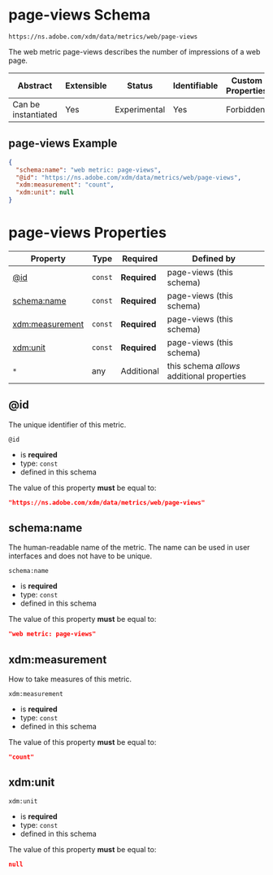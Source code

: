 
# page-views Schema

```
https://ns.adobe.com/xdm/data/metrics/web/page-views
```

The web metric page-views describes the number of impressions of a web page.

| Abstract | Extensible | Status | Identifiable | Custom Properties | Additional Properties | Defined In |
|----------|------------|--------|--------------|-------------------|-----------------------|------------|
| Can be instantiated | Yes | Experimental | Yes | Forbidden | Permitted | [data/page-views.schema.json](data/page-views.schema.json) |

## page-views Example
```json
{
  "schema:name": "web metric: page-views",
  "@id": "https://ns.adobe.com/xdm/data/metrics/web/page-views",
  "xdm:measurement": "count",
  "xdm:unit": null
}
```

# page-views Properties

| Property | Type | Required | Defined by |
|----------|------|----------|------------|
| [@id](#id) | `const` | **Required** | page-views (this schema) |
| [schema:name](#schemaname) | `const` | **Required** | page-views (this schema) |
| [xdm:measurement](#xdmmeasurement) | `const` | **Required** | page-views (this schema) |
| [xdm:unit](#xdmunit) | `const` | **Required** | page-views (this schema) |
| `*` | any | Additional | this schema *allows* additional properties |

## @id

The unique identifier of this metric.

`@id`
* is **required**
* type: `const`
* defined in this schema

The value of this property **must** be equal to:

```json
"https://ns.adobe.com/xdm/data/metrics/web/page-views"
```





## schema:name

The human-readable name of the metric. The name can be used in user interfaces and does not have to be unique.

`schema:name`
* is **required**
* type: `const`
* defined in this schema

The value of this property **must** be equal to:

```json
"web metric: page-views"
```





## xdm:measurement

How to take measures of this metric.

`xdm:measurement`
* is **required**
* type: `const`
* defined in this schema

The value of this property **must** be equal to:

```json
"count"
```





## xdm:unit


`xdm:unit`
* is **required**
* type: `const`
* defined in this schema

The value of this property **must** be equal to:

```json
null
```




